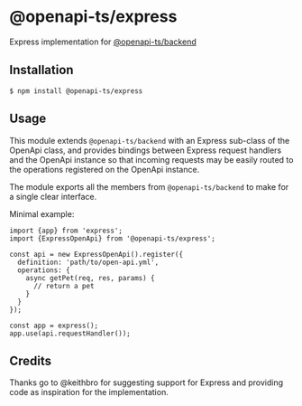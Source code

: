 # @openapi-ts/express
Express implementation for [@openapi-ts/backend](http://npmjs.com/package/@openapi-ts/backend)

## Installation

```
$ npm install @openapi-ts/express
```

## Usage

This module extends `@openapi-ts/backend` with an Express sub-class of the OpenApi class, and
provides bindings between Express request handlers and the OpenApi instance so that incoming
requests may be easily routed to the operations registered on the OpenApi instance.

The module exports all the members from `@openapi-ts/backend` to make for a single clear interface.

Minimal example:

```
import {app} from 'express';
import {ExpressOpenApi} from '@openapi-ts/express';

const api = new ExpressOpenApi().register({
  definition: 'path/to/open-api.yml',
  operations: {
    async getPet(req, res, params) {
      // return a pet
    }
  }
});

const app = express();
app.use(api.requestHandler());
```

## Credits

Thanks go to @keithbro for suggesting support for Express and providing code as inspiration for the implementation. 



